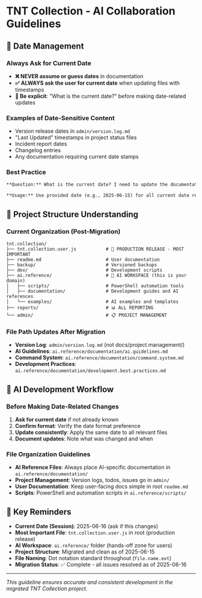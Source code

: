 # TNT Collection - AI Collaboration Guidelines

## 📅 Date Management

### Always Ask for Current Date
- **❌ NEVER assume or guess dates** in documentation
- **✅ ALWAYS ask the user for current date** when updating files with timestamps
- **📝 Be explicit**: "What is the current date?" before making date-related updates

### Examples of Date-Sensitive Content
- Version release dates in `admin/version.log.md`
- "Last Updated" timestamps in project status files
- Incident report dates
- Changelog entries
- Any documentation requiring current date stamps

### Best Practice
```markdown
**Question:** What is the current date? I need to update the documentation with accurate timestamps.

**Usage:** Use provided date (e.g., 2025-06-15) for all current date references
```

## 📁 Project Structure Understanding

### Current Organization (Post-Migration)
```
tnt.collection/
├── tnt.collection.user.js           # 🚨 PRODUCTION RELEASE - MOST IMPORTANT
├── readme.md                        # User documentation
├── backup/                          # Versioned backups
├── dev/                             # Development scripts
├── ai.reference/                    # 🤖 AI WORKSPACE (this is your domain)
│   ├── scripts/                     # PowerShell automation tools
│   ├── documentation/               # Development guides and AI references
│   └── examples/                    # AI examples and templates
├── reports/                         # 📊 ALL REPORTING
└── admin/                           # 📋 PROJECT MANAGEMENT
```

### File Path Updates After Migration
- **Version Log**: `admin/version.log.md` (not docs/project.management/)
- **AI Guidelines**: `ai.reference/documentation/ai.guidelines.md`
- **Command System**: `ai.reference/documentation/command.system.md`
- **Development Practices**: `ai.reference/documentation/development.best.practices.md`

## 🤖 AI Development Workflow

### Before Making Date-Related Changes
1. **Ask for current date** if not already known
2. **Confirm format**: Verify the date format preference
3. **Update consistently**: Apply the same date to all relevant files
4. **Document updates**: Note what was changed and when

### File Organization Guidelines
- **AI Reference Files**: Always place AI-specific documentation in `ai.reference/documentation/`
- **Project Management**: Version logs, todos, issues go in `admin/`
- **User Documentation**: Keep user-facing docs simple in root `readme.md`
- **Scripts**: PowerShell and automation scripts in `ai.reference/scripts/`

## 🎯 Key Reminders

- **Current Date (Session)**: 2025-06-16 (ask if this changes)
- **Most Important File**: `tnt.collection.user.js` in root (production release)
- **AI Workspace**: `ai.reference/` folder (hands-off zone for users)
- **Project Structure**: Migrated and clean as of 2025-06-15
- **File Naming**: Dot notation standard throughout (`file.name.ext`)
- **Migration Status**: ✅ Complete - all issues resolved as of 2025-06-16

---
*This guideline ensures accurate and consistent development in the migrated TNT Collection project.*
